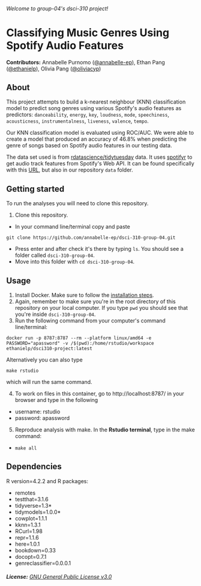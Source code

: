 ###### Welcome to group-04's dsci-310 project!

# Classifying Music Genres Using Spotify Audio Features

**Contributors:** Annabelle Purnomo ([@annabelle-ep](https://github.com/annabelle-ep)), Ethan Pang ([@ethanielp](https://github.com/ethanielp)), Olivia Pang ([@oliviacyp](https://github.com/oliviacyp))

## About
This project attempts to build a k-nearest neighbour (KNN) classification model to predict song genres using various  Spotify's audio features as predictors:
`danceability`, `energy`, `key`, `loudness`, `mode`, `speechiness`, `acousticness`, `instrumentalness`, `liveness`, `valence`, `tempo`. 

Our KNN classification model is evaluated using ROC/AUC. We were able to create a model that produced an accuracy of 46.8% when predicting the genre of songs based on Spotify audio features in our testing data.

The data set used is from [rdatascience/tidytuesday](https://github.com/rfordatascience/tidytuesday/tree/master/data/2020/2020-01-21) data. It uses [spotifyr](https://www.rcharlie.com/spotifyr/) to get audio track features from Spotify's Web API. It can be found specifically with this [URL](https://raw.githubusercontent.com/rfordatascience/tidytuesday/master/data/2020/2020-01-21/spotify_songs.csv), but also in our repository `data` folder.

## Getting started
To run the analyses you will need to clone this repository. 
1. Clone this repository. 
  - In your command line/terminal copy and paste
  ```
  git clone https://github.com/annabelle-ep/dsci-310-group-04.git
  ```
  - Press enter and after check it's there by typing `ls`. You should see a folder called `dsci-310-group-04`.
  - Move into this folder with ``cd dsci-310-group-04``. 

## Usage
1. Install Docker. Make sure to follow the [installation steps](https://docs.docker.com/engine/install/).
2. Again, remember to make sure you're in the root directory of this repository on your local computer. If you type `pwd` you should see that you're inside `dsci-310-group-04`. 
3. Run the following command from your computer's command line/terminal: 
```
docker run -p 8787:8787 --rm --platform linux/amd64 -e PASSWORD="apassword" -v /$(pwd):/home/rstudio/workspace ethanielp/dsci310-project:latest
```
  Alternatively you can also type 
```
make rstudio
```
  which will run the same command.

4. To work on files in this container, go to http://localhost:8787/ in your browser and type in the following
  - username: rstudio
  - password: apassword
  
5. Reproduce analysis with make. In the **Rstudio terminal**, type in the make command: 
  - `make all`

## Dependencies  
R version=4.2.2 and R packages: 
  - remotes
  - testthat=3.1.6
  - tidyverse=1.3*
  - tidymodels=1.0.0*
  - cowplot=1.1.1
  - kknn=1.3.1
  - RCurl=1.98
  - repr=1.1.6
  - here=1.0.1
  - bookdown=0.33
  - docopt=0.7.1
  - genreclassifier=0.0.0.1

###### **License:** [GNU General Public License v3.0](https://www.gnu.org/licenses/gpl-3.0.en.html)
